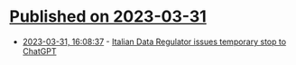# [Published on 2023-03-31](index.md)

* [2023-03-31, 16:08:37](https://lobste.rs/s/xmc3h1/italian_data_regulator_issues_temporary) - [Italian Data Regulator issues temporary stop to ChatGPT](https://www.garanteprivacy.it/home/docweb/-/docweb-display/docweb/9870847)
